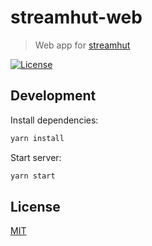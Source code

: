 # streamhut-web

> Web app for [streamhut](https://github.com/streamhut/streamhut)

[![License](http://img.shields.io/badge/license-MIT-blue.svg)](https://raw.githubusercontent.com/streamhut/web/master/LICENSE)

## Development

Install dependencies:

```bash
yarn install
```

Start server:

```bash
yarn start
```

## License

[MIT](LICENSE)
